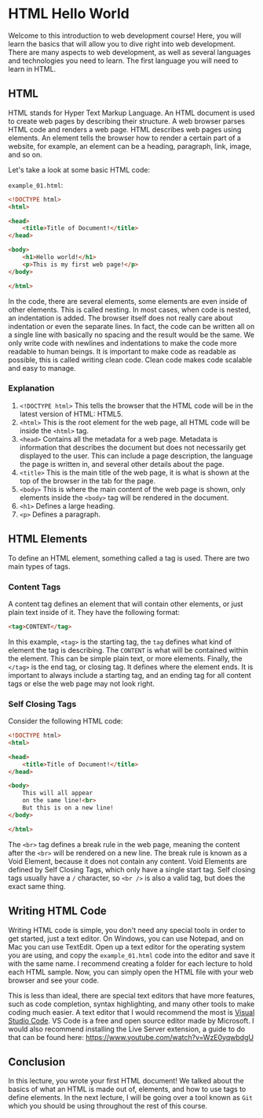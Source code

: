 # HTML Hello World

Welcome to this introduction to web development course! Here, you will learn the basics that will allow you to dive right into web development. There are many aspects to web development, as well as several languages and technologies you need to learn. The first language you will need to learn in HTML.

## HTML

HTML stands for Hyper Text Markup Language. An HTML document is used to create web pages by describing their structure. A web browser parses HTML code and renders a web page. HTML describes web pages using elements. An element tells the browser how to render a certain part of a website, for example, an element can be a heading, paragraph, link, image, and so on. 

Let's take a look at some basic HTML code:

`example_01.html`:
```html
<!DOCTYPE html>
<html>

<head>
    <title>Title of Document!</title>
</head>

<body>
    <h1>Hello world!</h1>
    <p>This is my first web page!</p>
</body>

</html>
```

In the code, there are several elements, some elements are even inside of other elements. This is called nesting. In most cases, when code is nested, an indentation is added. The browser itself does not really care about indentation or even the separate lines. In fact, the code can be written all on a single line with basically no spacing and the result would be the same. We only write code with newlines and indentations to make the code more readable to human beings. It is important to make code as readable as possible, this is called writing clean code. Clean code makes code scalable and easy to manage. 

### Explanation
1. `<!DOCTYPE html>` This tells the browser that the HTML code will be in the latest version of HTML: HTML5.
2. `<html>` This is the root element for the web page, all HTML code will be inside the `<html>` tag.
3. `<head>` Contains all the metadata for a web page. Metadata is information that describes the document but does not necessarily get displayed to the user. This can include a page description, the language the page is written in, and several other details about the page.
4. `<title>` This is the main title of the web page, it is what is shown at the top of the browser in the tab for the page.
5. `<body>` This is where the main content of the web page is shown, only elements inside the `<body>` tag will be rendered in the document.
6. `<h1>` Defines a large heading.
7. `<p>` Defines a paragraph.

## HTML Elements

To define an HTML element, something called a tag is used. There are two main types of tags. 

### Content Tags

A content tag defines an element that will contain other elements, or just plain text inside of it. They have the following format:

```html
<tag>CONTENT</tag>
```

In this example, `<tag>` is the starting tag, the `tag` defines what kind of element the tag is describing. The `CONTENT` is what will be contained within the element. This can be simple plain text, or more elements. Finally, the `</tag>` is the end tag, or closing tag. It defines where the element ends. It is important to always include a starting tag, and an ending tag for all content tags or else the web page may not look right. 

### Self Closing Tags

Consider the following HTML code:

```html
<!DOCTYPE html>
<html>

<head>
    <title>Title of Document!</title>
</head>

<body>
    This will all appear
    on the same line!<br>
    But this is on a new line!
</body>

</html>
```

The `<br>` tag defines a break rule in the web page, meaning the content after the `<br>` will be rendered on a new line. The break rule is known as a Void Element, because it does not contain any content. Void Elements are defined by Self Closing Tags, which only have a single start tag. Self closing tags usually have a `/` character, so `<br />` is also a valid tag, but does the exact same thing. 

## Writing HTML Code

Writing HTML code is simple, you don't need any special tools in order to get started, just a text editor. On Windows, you can use Notepad, and on Mac you can use TextEdit. Open up a text editor for the operating system you are using, and copy the `example_01.html` code into the editor and save it with the same name. I recommend creating a folder for each lecture to hold each HTML sample. Now, you can simply open the HTML file with your web browser and see your code. 

This is less than ideal, there are special text editors that have more features, such as code completion, syntax highlighting, and many other tools to make coding much easier. A text editor that I would recommend the most is [Visual Studio Code](https://code.visualstudio.com/). VS Code is a free and open source editor made by Microsoft. I would also recommend installing the Live Server extension, a guide to do that can be found here: https://www.youtube.com/watch?v=WzE0yqwbdgU

## Conclusion

In this lecture, you wrote your first HTML document! We talked about the basics of what an HTML is made out of, elements, and how to use tags to define elements. In the next lecture, I will be going over a tool known as `Git` which you should be using throughout the rest of this course.
